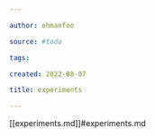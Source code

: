 ```yaml
---

author: ohmanfoo

source: #todo

tags: 

created: 2022-08-07

title: experiments

---
```

[[experiments.md]]#experiments.md